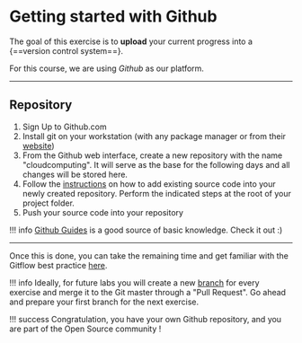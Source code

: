 # Getting started with Github

The goal of this exercise is to **upload** your current progress into a {==version control system==}.

For this course, we are using *Github* as our platform. 

---

## Repository

1. Sign Up to Github.com
1. Install git on your workstation (with any package manager or from their [website](https://git-scm.com/downloads))
1. From the Github web interface, create a new repository with the name "cloudcomputing". 
    It will serve as the base for the following days and all changes will be stored here.
1. Follow the [instructions](https://help.github.com/en/github/importing-your-projects-to-github/adding-an-existing-project-to-github-using-the-command-line) on how to add existing source code into your newly created repository. 
    Perform the indicated steps at the root of your project folder.
1. Push your source code into your repository

!!! info
    [Github Guides](https://guides.github.com/) is a good source of basic knowledge. Check it out :)

---

Once this is done, you can take the remaining time and get familiar with the Gitflow best practice [here](https://guides.github.com/introduction/flow/).

!!! info
    Ideally, for future labs you will create a new [branch](https://git-scm.com/book/en/v2/Git-Branching-Basic-Branching-and-Merging) for every exercise and merge it to the Git master through a "Pull Request".
    Go ahead and prepare your first branch for the next exercise.

!!! success
    Congratulation, you have your own Github repository, and you are part of the Open Source community !